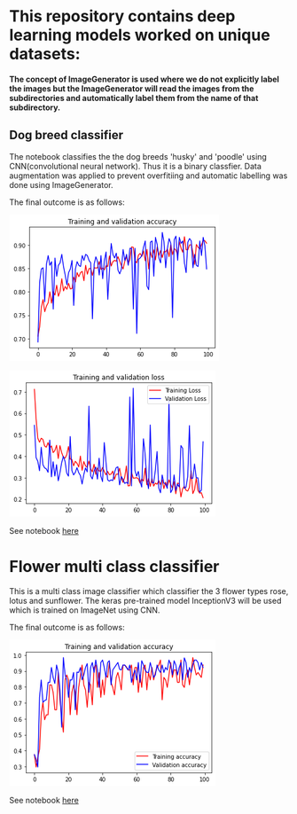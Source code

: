 # This repository contains deep learning models worked on unique datasets:

#### The concept of ImageGenerator is used where we do not explicitly label the images but the ImageGenerator will read the images from the subdirectories and automatically label them from the name of that subdirectory. 

## Dog breed classifier
The notebook classifies the the dog breeds 'husky' and 'poodle' using CNN(convolutional neural network). 
Thus it is a binary classfier. Data augmentation was applied to prevent overfitiing and automatic labelling was done using ImageGenerator.

The final outcome is as follows:

![](images/dog.png)

![](images/dog1.png)

See notebook [here](https://github.com/jayashree8/Deep_learning_computer_vision/blob/master/Husky%20and%20poodle%20dog%20breed%20classifier/husky_vs_poodle.ipynb)

# Flower multi class classifier

This is a multi class image classifier which classifier the 3 flower types rose, lotus and sunflower. The keras pre-trained model InceptionV3 will be used which is trained on ImageNet using CNN.

The final outcome is as follows:

![Results](images/flower.png)

See notebook [here](https://github.com/jayashree8/Deep_learning_computer_vision/blob/master/Flower%20multi%20class%20classifier/Flower%20classifier.ipynb)
